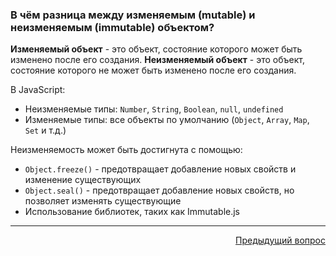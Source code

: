 ### В чём разница между изменяемым (mutable) и неизменяемым (immutable) объектом?

**Изменяемый объект** - это объект, состояние которого может быть изменено после его создания.
**Неизменяемый объект** - это объект, состояние которого не может быть изменено после его создания.

В JavaScript:

- Неизменяемые типы: `Number`, `String`, `Boolean`, `null`, `undefined`
- Изменяемые типы: все объекты по умолчанию (`Object`, `Array`, `Map`, `Set` и т.д.)

Неизменяемость может быть достигнута с помощью:

- `Object.freeze()` - предотвращает добавление новых свойств и изменение существующих
- `Object.seal()` - предотвращает добавление новых свойств, но позволяет изменять существующие
- Использование библиотек, таких как Immutable.js

---

<div align="right">
<a href="51.md">Предыдущий вопрос</a>
</div>
